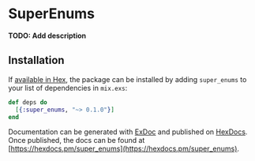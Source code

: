 # SuperEnums

**TODO: Add description**

## Installation

If [available in Hex](https://hex.pm/docs/publish), the package can be installed
by adding `super_enums` to your list of dependencies in `mix.exs`:

```elixir
def deps do
  [{:super_enums, "~> 0.1.0"}]
end
```

Documentation can be generated with [ExDoc](https://github.com/elixir-lang/ex_doc)
and published on [HexDocs](https://hexdocs.pm). Once published, the docs can
be found at [https://hexdocs.pm/super_enums](https://hexdocs.pm/super_enums).

